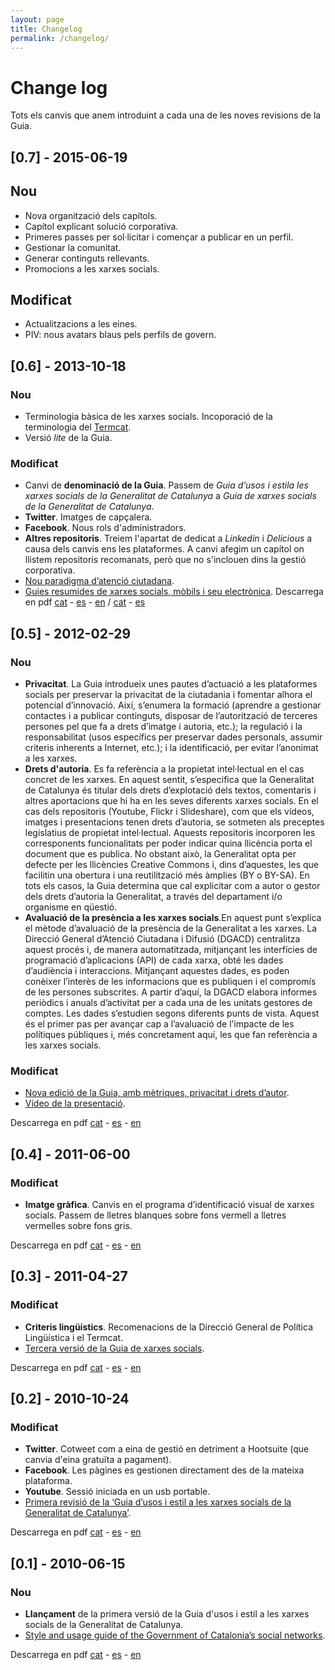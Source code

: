 ```yaml
---
layout: page
title: Changelog
permalink: /changelog/
---
```

# Change log
Tots els canvis que anem introduint a cada una de les noves revisions de la Guia.

## [0.7] - 2015-06-19
## Nou
- Nova organització dels capítols.
- Capítol explicant solució corporativa.
- Primeres passes per sol·licitar i començar a publicar en un perfil.
- Gestionar la comunitat.
- Generar continguts rellevants.
- Promocions a les xarxes socials.

## Modificat
- Actualitzacions a les eines.
- PIV: nous avatars blaus pels perfils de govern.

## [0.6] - 2013-10-18
### Nou
- Terminologia bàsica de les xarxes socials. Incoporació de la terminologia del [Termcat](http://www.termcat.cat/ca/Diccionaris_En_Linia/156/Presentacio/).
- Versió *lite* de la Guia.

### Modificat
- Canvi de **denominació de la Guia**. Passem de *Guia d’usos i estila les xarxes socials de la Generalitat de Catalunya* a *Guia de xarxes socials de la Generalitat de Catalunya*.
- **Twitter**. Imatges de capçalera.
- **Facebook**. Nous rols d'administradors.
- **Altres repositoris**. Treiem l'apartat de dedicat a *Linkedin* i *Delicious* a causa dels canvis ens les plataformes. A canvi afegim un capítol on llistem repositoris recomanats, però que no s'inclouen dins la gestió corporativa.
- [Nou paradigma d’atenció ciutadana](http://blocs.gencat.cat/blocs/AppPHP/gencat/2013/10/18/nou-paradigma-d%E2%80%99atencio-ciutadana/).
- [Guies resumides de xarxes socials, mòbils i seu electrònica](http://blocs.gencat.cat/blocs/AppPHP/gencat/2013/10/23/guies-resumides-de-xarxes-socials-mobils-i-seu-electronica/).
Descarrega en pdf [cat](/assets/pdf/v06_guia_usos_xarxa_cat.pdf) - [es](/assets/pdf/v06_guia_usos_xarxa_es.pdf) - [en](/assets/pdf/v06_guia_usos_xarxa_en.pdf) / [cat](/assets/pdf/v06_guia_usos_xarxa_lite_cat.pdf) - [es](/assets/pdf/v06_guia_usos_xarxa_lite_es.pdf)

## [0.5] - 2012-02-29
### Nou
- **Privacitat**. La Guia introdueix unes pautes d’actuació a les plataformes socials per preservar la privacitat de la ciutadania i fomentar alhora el potencial d’innovació. Així, s’enumera la formació (aprendre a gestionar contactes i a publicar continguts, disposar de l’autorització de terceres persones pel que fa a drets d’imatge i autoria, etc.); la regulació i la responsabilitat (usos específics per preservar dades personals, assumir criteris inherents a Internet, etc.); i la identificació, per evitar l’anonimat a les xarxes.
- **Drets d'autoria**. Es fa referència a la propietat intel·lectual en el cas concret de les xarxes. En aquest sentit, s’especifica que la Generalitat de Catalunya és titular dels drets d’explotació dels textos, comentaris i altres aportacions que hi ha en les seves diferents xarxes socials. En el cas dels repositoris (Youtube, Flickr i Slideshare), com que els vídeos, imatges i presentacions tenen drets d’autoria, se sotmeten als preceptes legislatius de propietat intel·lectual. Aquests repositoris incorporen les corresponents funcionalitats per poder indicar quina llicència porta el document que es publica. No obstant això, la Generalitat opta per defecte per les llicències Creative Commons i, dins d’aquestes, les que facilitin una obertura i una reutilització més àmplies (BY o BY-SA). En tots els casos, la Guia determina que cal explicitar com a autor o gestor dels drets d’autoria la Generalitat, a través del departament i/o organisme en qüestió.
- **Avaluació de la presència a les xarxes socials**.En aquest punt s’explica el mètode d’avaluació de la presència de la Generalitat a les xarxes. La Direcció General d’Atenció Ciutadana i Difusió (DGACD) centralitza aquest procés i, de manera automatitzada, mitjançant les interfícies de programació d’aplicacions (API) de cada xarxa, obté les dades d’audiència i interaccions. Mitjançant aquestes dades, es poden conèixer l’interès de les informacions que es publiquen i el compromís de les persones subscrites. A partir d’aquí, la DGACD elabora informes periòdics i anuals d’activitat per a cada una de les unitats gestores de comptes. Les dades s’estudien segons diferents punts de vista. Aquest és el primer pas per avançar cap a l’avaluació de l’impacte de les polítiques públiques i, més concretament aquí, les que fan referència a les xarxes socials.

### Modificat
- [Nova edició de la Guia, amb mètriques, privacitat i drets d’autor](http://blocs.gencat.cat/blocs/AppPHP/gencat/2012/02/29/nova-edicio-de-la-guia-amb-metriques-privacitat-i-drets-dautor/).
- [Vídeo de la presentació](https://www.youtube.com/watch?v=bBMozUkI-hE).

Descarrega en pdf [cat](/assets/pdf/v05_guia_usos_xarxa_cat.pdf) - [es](/assets/pdf/v05_guia_usos_xarxa_es.pdf) - [en](/assets/pdf/v05_guia_usos_xarxa_en.pdf)

## [0.4] - 2011-06-00
### Modificat
- **Imatge gràfica**. Canvis en el programa d’identificació visual de xarxes socials. Passem de lletres blanques sobre fons vermell a lletres vermelles sobre fons gris.

Descarrega en pdf [cat](/assets/pdf/v04_guia_usos_xarxa_cat.pdf) - [es](/assets/pdf/v04_guia_usos_xarxa_es.pdf) - [en](/assets/pdf/v04_guia_usos_xarxa_en.pdf)

## [0.3] - 2011-04-27
### Modificat
- **Criteris lingüístics**. Recomenacions de la Direcció General de Política Lingüística i el Termcat.
- [Tercera versió de la Guia de xarxes socials](http://blocs.gencat.cat/blocs/AppPHP/gencat/2011/04/27/tercera-versio-de-la-guia-de-xarxes-socials/).

Descarrega en pdf [cat](/assets/pdf/v03_guia_usos_xarxa_cat.pdf) - [es](/assets/pdf/v03_guia_usos_xarxa_es.pdf) - [en](/assets/pdf/v03_guia_usos_xarxa_en.pdf)

## [0.2] - 2010-10-24
### Modificat
- **Twitter**. Cotweet com a eina de gestió en detriment a Hootsuite (que canvia d'eina gratuïta a pagament).
- **Facebook**. Les pàgines es gestionen directament des de la mateixa plataforma.
- **Youtube**. Sessió iniciada en un usb portable.
- [Primera revisió de la ‘Guia d’usos i estil a les xarxes socials de la Generalitat de Catalunya’](http://blocs.gencat.cat/blocs/AppPHP/gencat/2010/11/24/primera-revisio-de-la-guia-d%E2%80%99usos-i-estil-a-les-xarxes-socials-de-la-generalitat-de-catalunyapreliminary-review-of-the-style-and-usage-guide-of-the-government-of-catalonia%E2%80%99s-soci/).

Descarrega en pdf [cat](/assets/pdf/v02_guia_usos_xarxa_cat.pdf) - [es](/assets/pdf/v02_guia_usos_xarxa_es.pdf) - [en](/assets/pdf/v02_guia_usos_xarxa_en.pdf)

## [0.1] - 2010-06-15
### Nou
- **Llançament** de la primera versió de la Guia d'usos i estil a les xarxes socials de la Generalitat de Catalunya.
- [Style and usage guide of the Government of Catalonia’s social networks](http://blocs.gencat.cat/blocs/AppPHP/gencat/guia-d%E2%80%99usos-i-estil-a-les-xarxes-socials-de-la-generalitatstyle-and-usage-guide-of-the-government-of-catalonia%E2%80%99s-social-networks-guia-de-usos-y-estilo-en-las-redes-sociales-d_3076_eng/).

Descarrega en pdf [cat](/assets/pdf/v01_guia_usos_xarxa_cat.pdf) - [es](/assets/pdf/v01_guia_usos_xarxa_es.pdf) - [en](/assets/pdf/v01_guia_usos_xarxa_en.pdf)

